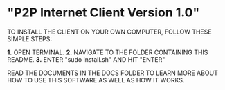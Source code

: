 "P2P Internet Client Version 1.0"
=================================

TO INSTALL THE CLIENT ON YOUR OWN COMPUTER, FOLLOW
THESE SIMPLE STEPS:

**1.** OPEN TERMINAL.
**2.** NAVIGATE TO THE FOLDER CONTAINING THIS README.
**3.** ENTER "sudo install.sh" AND HIT "ENTER"

READ THE DOCUMENTS IN THE DOCS FOLDER TO LEARN MORE
ABOUT HOW TO USE THIS SOFTWARE AS WELL AS HOW IT WORKS.
